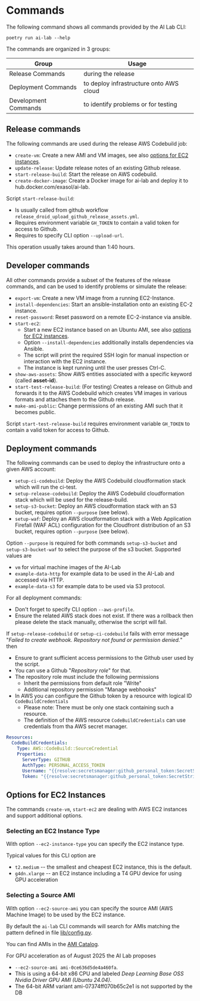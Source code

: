 # Commands

The following command shows all commands provided by the AI Lab CLI:
```shell
poetry run ai-lab --help
```

The commands are organized in 3 groups:

| Group                | Usage                                   |
|----------------------|-----------------------------------------|
| Release Commands     | during the release                      |
| Deployment Commands  | to deploy infrastructure onto AWS cloud |
| Development Commands | to identify problems or for testing     |

## Release commands

The following commands are used during the release AWS Codebuild job:
* `create-vm`: Create a new AMI and VM images, see also [options for EC2 instances](#options-for-ec2-instances).
* `update-release`: Update release notes of an existing Github release.
* `start-release-build`: Start the release on AWS codebuild.
* `create-docker-image`: Create a Docker image for ai-lab and deploy it to hub.docker.com/exasol/ai-lab.

Script `start-release-build`:
* Is usually called from github workflow `release_droid_upload_github_release_assets.yml`.
* Requires environment variable `GH_TOKEN` to contain a valid token for access to Github.
* Requires to specify CLI option `--upload-url`.

This operation usually takes around than 1:40 hours.

## Developer commands

All other commands provide a subset of the features of the release commands, and can be used to identify problems or simulate the release:
* `export-vm`: Create a new VM image from a running EC2-Instance.
* `install-dependencies`: Start an ansible-installation onto an existing EC-2 instance.
* `reset-password`: Reset password on a remote EC-2-instance via ansible.
* `start-ec2`:
  * Start a new EC2 instance based on an Ubuntu AMI, see also [options for EC2 instances](#options-for-ec2-instances).
  * Option `--install-dependencies` additionally installs dependencies via Ansible.
  * The script will print the required SSH login for manual inspection or interaction with the EC2 instance.
  * The instance is kept running until the user presses Ctrl-C.
* `show-aws-assets`: Show AWS entities associated with a specific keyword (called __asset-id__).
* `start-test-release-build`: (For testing) Creates a release on Github and forwards it to the AWS Codebuild which creates VM images in various formats and attaches them to the Github release.
* `make-ami-public`: Change permissions of an existing AMI such that it becomes public.

Script `start-test-release-build` requires environment variable `GH_TOKEN` to contain a valid token for access to Github.

## Deployment commands

The following commands can be used to deploy the infrastructure onto a given AWS account:
* `setup-ci-codebuild`: Deploy the AWS Codebuild cloudformation stack which will run the ci-test.
* `setup-release-codebuild`: Deploy the AWS Codebuild cloudformation stack which will be used for the release-build.
* `setup-s3-bucket`: Deploy an AWS cloudformation stack with an S3 bucket, requires option `--purpose` (see below).
* `setup-waf`: Deploy an AWS cloudformation stack with a Web Application Firefall (WAF ACL) configuration for the Cloudfront distribution of an S3 bucket, requires option `--purpose` (see below).

Option `--purpose` is required for both commands `setup-s3-bucket` and `setup-s3-bucket-waf` to select the purpose of the s3 bucket. Supported values are
* `vm` for virtual machine images of the AI-Lab
* `example-data-http` for example data to be used in the AI-Lab and accessed via HTTP.
* `example-data-s3` for example data to be used via S3 protocol.

For all deployment commands:
* Don't forget to specify CLI option `--aws-profile`.
* Ensure the related AWS stack does not exist. If there was a rollback then please delete the stack manually, otherwise the script will fail.

If `setup-release-codebuild` or `setup-ci-codebuild` fails with error message "_Failed to create webhook. Repository not found or permission denied._" then
* Ensure to grant sufficient access permissions to the Github user used by the script.
* You can use a Github "_Repository role_" for that.
* The repository role must include the following permissions
  * Inherit the permissions from default role "Write"
  * Additional repository permission "Manage webhooks"
* In AWS you can configure the Github token by a resource with logical ID `CodeBuildCredentials`
  * Please note: There must be only one stack containing such a resource.
  * The definition of the AWS resource `CodeBuildCredentials` can use credentials from tha AWS secret manager.

```yaml
Resources:
  CodeBuildCredentials:
    Type: AWS::CodeBuild::SourceCredential
    Properties:
      ServerType: GITHUB
      AuthType: PERSONAL_ACCESS_TOKEN
      Username: "{{resolve:secretsmanager:github_personal_token:SecretString:github_user_name}}"
      Token: "{{resolve:secretsmanager:github_personal_token:SecretString:github_personal_token}}"
```

## Options for EC2 Instances

The commands `create-vm`, `start-ec2` are dealing with AWS EC2 instances and support additional options.

### Selecting an EC2 Instance Type

With option `--ec2-instance-type` you can specify the EC2 instance type.

Typical values for this CLI option are
* `t2.medium` -- the smallest and cheapest EC2 instance, this is the default.
* `g4dn.xlarge` -- an EC2 instance including a T4 GPU device for using GPU acceleration

### Selecting a Source AMI

With option `--ec2-source-ami` you can specify the source AMI (AWS Machine Image) to be used by the EC2 instance.

By default the `ai-lab` CLI commands will search for AMIs matching the pattern defined in file [lib/config.py](https://github.com/exasol/ai-lab/blob/main/exasol/ds/sandbox/lib/config.py).

You can find AMIs in the [AMI Catalog](https://eu-west-1.console.aws.amazon.com/ec2/home?region=eu-west-1#AMICatalog).

For GPU acceleration as of August 2025 the AI Lab proposes
* `--ec2-source-ami ami-0ce636d5de4a460fa`.
* This is using a 64-bit x86 CPU and labeled _Deep Learning Base OSS Nvidia Driver GPU AMI (Ubuntu 24.04)_.
* The 64-bit ARM variant ami-07374ff070b65c2e1 is not supported by the DB
